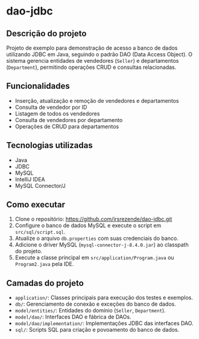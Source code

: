 # dao-jdbc

## Descrição do projeto
Projeto de exemplo para demonstração de acesso a banco de dados utilizando JDBC em Java, seguindo o padrão DAO \(Data Access Object\). O sistema gerencia entidades de vendedores \(`Seller`\) e departamentos \(`Department`\), permitindo operações CRUD e consultas relacionadas.

## Funcionalidades
- Inserção, atualização e remoção de vendedores e departamentos
- Consulta de vendedor por ID
- Listagem de todos os vendedores
- Consulta de vendedores por departamento
- Operações de CRUD para departamentos

## Tecnologias utilizadas
- Java
- JDBC
- MySQL
- IntelliJ IDEA
- MySQL Connector/J

## Como executar
1. Clone o repositório: https://github.com/jrsrezende/dao-jdbc.git
2. Configure o banco de dados MySQL e execute o script em `src/sql/script.sql`.
3. Atualize o arquivo `db.properties` com suas credenciais do banco.
4. Adicione o driver MySQL \(`mysql-connector-j-8.4.0.jar`\) ao classpath do projeto.
5. Execute a classe principal em `src/application/Program.java` ou `Program2.java` pela IDE.

## Camadas do projeto
- `application/`: Classes principais para execução dos testes e exemplos.
- `db/`: Gerenciamento de conexão e exceções do banco de dados.
- `model/entities/`: Entidades do domínio \(`Seller`, `Department`\).
- `model/dao/`: Interfaces DAO e fábrica de DAOs.
- `model/dao/implementation/`: Implementações JDBC das interfaces DAO.
- `sql/`: Scripts SQL para criação e povoamento do banco de dados.
